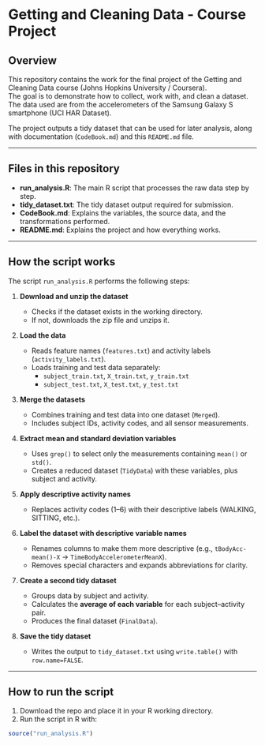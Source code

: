 # Getting and Cleaning Data - Course Project

## Overview
This repository contains the work for the final project of the Getting and Cleaning Data course (Johns Hopkins University / Coursera).  
The goal is to demonstrate how to collect, work with, and clean a dataset. The data used are from the accelerometers of the Samsung Galaxy S smartphone (UCI HAR Dataset).

The project outputs a tidy dataset that can be used for later analysis, along with documentation (`CodeBook.md`) and this `README.md` file.

---

## Files in this repository
- **run_analysis.R**: The main R script that processes the raw data step by step.
- **tidy_dataset.txt**: The tidy dataset output required for submission.
- **CodeBook.md**: Explains the variables, the source data, and the transformations performed.
- **README.md**: Explains the project and how everything works.

---

## How the script works

The script `run_analysis.R` performs the following steps:

1. **Download and unzip the dataset**  
   - Checks if the dataset exists in the working directory.  
   - If not, downloads the zip file and unzips it.

2. **Load the data**  
   - Reads feature names (`features.txt`) and activity labels (`activity_labels.txt`).  
   - Loads training and test data separately:  
     - `subject_train.txt`, `X_train.txt`, `y_train.txt`  
     - `subject_test.txt`, `X_test.txt`, `y_test.txt`

3. **Merge the datasets**  
   - Combines training and test data into one dataset (`Merged`).  
   - Includes subject IDs, activity codes, and all sensor measurements.

4. **Extract mean and standard deviation variables**  
   - Uses `grep()` to select only the measurements containing `mean()` or `std()`.  
   - Creates a reduced dataset (`TidyData`) with these variables, plus subject and activity.

5. **Apply descriptive activity names**  
   - Replaces activity codes (1–6) with their descriptive labels (WALKING, SITTING, etc.).

6. **Label the dataset with descriptive variable names**  
   - Renames columns to make them more descriptive (e.g., `tBodyAcc-mean()-X` → `TimeBodyAccelerometerMeanX`).  
   - Removes special characters and expands abbreviations for clarity.

7. **Create a second tidy dataset**  
   - Groups data by subject and activity.  
   - Calculates the **average of each variable** for each subject–activity pair.  
   - Produces the final dataset (`FinalData`).

8. **Save the tidy dataset**  
   - Writes the output to `tidy_dataset.txt` using `write.table()` with `row.name=FALSE`.

---

## How to run the script
1. Download the repo and place it in your R working directory.  
2. Run the script in R with:  

```r
source("run_analysis.R")
